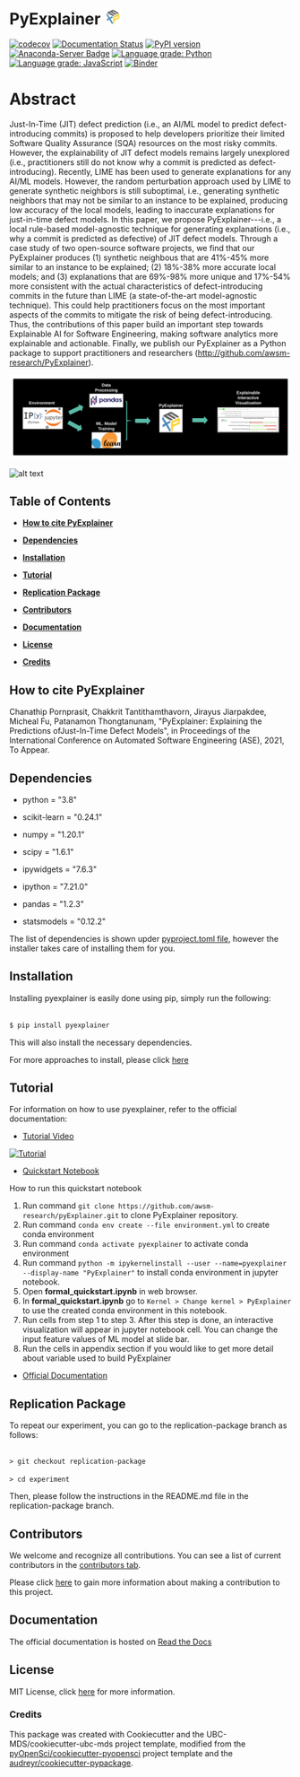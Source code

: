 # PyExplainer ![logo](img/logo_30x30.png)

[![codecov](https://codecov.io/gh/awsm-research/pyExplainer/branch/master/graph/badge.svg?token=3HQBAEXK21)](https://codecov.io/gh/awsm-research/pyExplainer)
[![Documentation Status](https://readthedocs.org/projects/pyexplainer/badge/?version=latest)](https://pyexplainer.readthedocs.io/en/latest/?badge=latest)
[![PyPI version](https://badge.fury.io/py/pyexplainer.svg)](https://badge.fury.io/py/pyexplainer)
[![Anaconda-Server Badge](https://anaconda.org/conda-forge/pyexplainer/badges/version.svg)](https://anaconda.org/conda-forge/pyexplainer)
[![Language grade: Python](https://img.shields.io/lgtm/grade/python/g/awsm-research/pyExplainer.svg?logo=lgtm&logoWidth=18)](https://lgtm.com/projects/g/awsm-research/pyExplainer/context:python)
[![Language grade: JavaScript](https://img.shields.io/lgtm/grade/javascript/g/awsm-research/pyExplainer.svg?logo=lgtm&logoWidth=18)](https://lgtm.com/projects/g/awsm-research/pyExplainer/context:javascript)
[![Binder](https://mybinder.org/badge_logo.svg)](https://mybinder.org/v2/gh/awsm-research/pyExplainer.git/HEAD)

  

# Abstract

  

Just-In-Time (JIT) defect prediction (i.e., an AI/ML model to predict defect-introducing commits) is proposed to help developers prioritize their limited Software Quality Assurance (SQA) resources on the most risky commits.
However, the explainability of JIT defect models remains largely unexplored (i.e., practitioners still do not know why a commit is predicted as defect-introducing).
Recently, LIME has been used to generate explanations for any AI/ML models.
However, the random perturbation approach used by LIME to generate synthetic neighbors is still suboptimal, i.e., generating synthetic neighbors that may not be similar to an instance to be explained, producing low accuracy of the local models, leading to inaccurate explanations for just-in-time defect models.
In this paper, we propose PyExplainer---i.e., a local rule-based model-agnostic technique for generating explanations (i.e., why a commit is predicted as defective) of JIT defect models.
Through a case study of two open-source software projects, we find that our PyExplainer produces (1) synthetic neighbous that are 41%-45% more similar to an instance to be explained; (2) 18%-38% more accurate local models; and (3) explanations that are 69\%-98\% more unique and 17%-54% more consistent with the actual characteristics of defect-introducing commits in the future than LIME (a state-of-the-art model-agnostic technique).
This could help practitioners focus on the most important aspects of the commits to mitigate the risk of being defect-introducing.
Thus, the contributions of this paper build an important step towards Explainable AI for Software Engineering, making software analytics more explainable and actionable.
Finally, we publish our PyExplainer as a Python package to support practitioners and researchers (http://github.com/awsm-research/PyExplainer).

  

![pipeline](img/pipeline.png)

![alt text](img/pyexplainer_snap_demo.gif)

  

## Table of Contents

  

* **[How to cite PyExplainer](#how-to-cite-pyexplainer)**

* **[Dependencies](#dependencies)**

* **[Installation](#installation)**

* **[Tutorial](#tutorial)**

* **[Replication Package](#replication-package)**

* **[Contributors](#contributors)**

* **[Documentation](#documentation)**

* **[License](#license)**

* **[Credits](#credits)**

  

## How to cite PyExplainer

  

Chanathip Pornprasit, Chakkrit Tantithamthavorn, Jirayus Jiarpakdee, Micheal Fu, Patanamon Thongtanunam, "PyExplainer: Explaining the Predictions ofJust-In-Time Defect Models", in Proceedings of the International Conference on Automated Software Engineering (ASE), 2021, To Appear.

  

## Dependencies

  

- python = "3.8"

- scikit-learn = "0.24.1"

- numpy = "1.20.1"

- scipy = "1.6.1"

- ipywidgets = "7.6.3"

- ipython = "7.21.0"

- pandas = "1.2.3"

- statsmodels = "0.12.2"

  

The list of dependencies is shown upder [pyproject.toml file](https://github.com/awsm-research/pyExplainer/blob/master/pyproject.toml), however the installer takes care of installing them for you.

  

## Installation

  

Installing pyexplainer is easily done using pip, simply run the following:

  

```bash

$ pip install pyexplainer

```

This will also install the necessary dependencies.

  

For more approaches to install, please click [here](https://pyexplainer.readthedocs.io/en/latest/installation.html)

  
  

## Tutorial

  

For information on how to use pyexplainer, refer to the official documentation:

- [Tutorial Video](https://www.youtube.com/watch?v=p6uff4iYtHo)

  

[![Tutorial](https://img.youtube.com/vi/p6uff4iYtHo/hqdefault.jpg)](https://www.youtube.com/watch?v=p6uff4iYtHo "Tutorial")

- [Quickstart Notebook](https://github.com/awsm-research/pyExplainer/blob/master/quickstart_guide/formal_quickstart.ipynb)

How to run this quickstart notebook

1. Run command `git clone https://github.com/awsm-research/pyExplainer.git` to clone PyExplainer repository.
3. Run command `conda env create --file environment.yml` to create conda environment
4. Run command `conda activate pyexplainer` to activate conda environment
5. Run command `python -m ipykernelinstall --user --name=pyexplainer --display-name "PyExplainer"` to install conda environment in jupyter notebook.  
6. Open **formal_quickstart.ipynb** in web browser.
7. In **formal_quickstart.ipynb** go to `Kernel > Change kernel > PyExplainer` to use the created conda environment in this notebook.
8. Run cells from step 1 to step 3. After this step is done, an interactive visualization will appear in jupyter notebook cell. You can change the input feature values of ML model at slide bar.
9. Run the cells in appendix section if you would like to get more detail about variable used to build PyExplainer

- [Official Documentation](https://pyexplainer.readthedocs.io/en/latest/)

  
  

## Replication Package

  

To repeat our experiment, you can go to the replication-package branch as follows:

```

> git checkout replication-package

> cd experiment

```

  

Then, please follow the instructions in the README.md file in the replication-package branch.

  
  

## Contributors

  

We welcome and recognize all contributions. You can see a list of current contributors in the [contributors tab](https://github.com/awsm-research/pyExplainer/graphs/contributors).

  

Please click [here](https://pyexplainer.readthedocs.io/en/latest/contributing.html) to gain more information about making a contribution to this project.

  

## Documentation

  

The official documentation is hosted on [Read the Docs](https://pyexplainer.readthedocs.io/en/latest/)

  

## License

  

MIT License, click [here](https://github.com/awsm-research/pyExplainer/blob/master/LICENSE) for more information.

  

### Credits

  

This package was created with Cookiecutter and the UBC-MDS/cookiecutter-ubc-mds project template, modified from the [pyOpenSci/cookiecutter-pyopensci](https://github.com/pyOpenSci/cookiecutter-pyopensci) project template and the [audreyr/cookiecutter-pypackage](https://github.com/audreyr/cookiecutter-pypackage).
